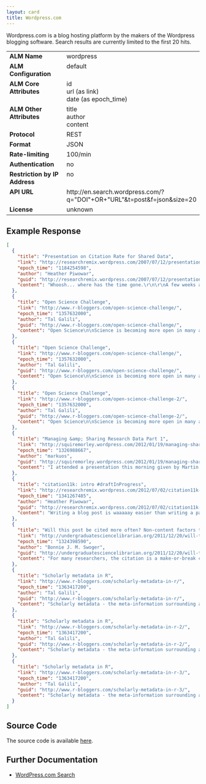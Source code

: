 ```yaml
---
layout: card
title: Wordpress.com
---
```


Wordpress.com is a blog hosting platform by the makers of the Wordpress blogging software. Search results are currently limited to the first 20 hits.

<table width=100% border="0" cellspacing="0" cellpadding="0">
<tbody>
<tr>
<td valign="top" width=30%><strong>ALM Name</strong></td>
<td valign="top" width=70%>wordpress</td>
</tr>
<tr>
<td valign="top" width=20%><strong>ALM Configuration</strong></td>
<td valign="top" width=80%>default</td>
</tr>
<tr>
<td valign="top" width=20%><strong>ALM Core Attributes</strong></td>
<td valign="top" width=80%>id<br/>url (as link)<br/>date (as epoch_time)</td>
</tr>
<td valign="top" width=20%><strong>ALM Other Attributes</strong></td>
<td valign="top" width=80%>title<br/>author<br/>content</td>
</tr>
<tr>
<td valign="top" width=30%><strong>Protocol</strong></td>
<td valign="top" width=70%>REST</td>
</tr>
<tr>
<td valign="top" width=30%><strong>Format</strong></td>
<td valign="top" width=70%>JSON</td>
</tr>
<tr>
<td valign="top" width=20%><strong>Rate-limiting</strong></td>
<td valign="top" width=80%>100/min</td>
</tr>
<tr>
<td valign="top" width=20%><strong>Authentication</strong></td>
<td valign="top" width=80%>no</td>
</tr>
<tr>
<td valign="top" width=20%><strong>Restriction by IP Address</strong></td>
<td valign="top" width=80%>no</td>
</tr>
<tr>
<td valign="top" width=20%><strong>API URL</strong></td>
<td valign="top" width=80%>http://en.search.wordpress.com/?q="DOI"+OR+"URL"&t=post&f=json&size=20</td>
</tr>
<tr>
<td valign="top" width=20%><strong>License</strong></td>
<td valign="top" width=80%>unknown</td>
</tr>
</tbody>
</table>

## Example Response

```json
[
  {
    "title": "Presentation on Citation Rate for Shared Data",
    "link": "http://researchremix.wordpress.com/2007/07/12/presentation-on-citation-rate-for-shared-data/",
    "epoch_time": "1184254598",
    "author": "Heather Piwowar",
    "guid": "http://researchremix.wordpress.com/2007/07/12/presentation-on-citation-rate-for-shared-data/",
    "content": "Whoosh... where has the time gone.\r\n\r\nA few weeks ago, I attended and presented at the NLM Biomedical Informatics Trainee conference.  My presentation was well-received, despite (or perhaps [&#8230;]"
  },
  {
    "title": "Open Science Challenge",
    "link": "http://www.r-bloggers.com/open-science-challenge/",
    "epoch_time": "1357632000",
    "author": "Tal Galili",
    "guid": "http://www.r-bloggers.com/open-science-challenge/",
    "content": "Open Science\n\nScience is becoming more open in many areas: publishing, data sharing, lab notebooks, and software. There are many benefits to open science. For example, sharing research data [&#8230;]"
  },
  {
    "title": "Open Science Challenge",
    "link": "http://www.r-bloggers.com/open-science-challenge/",
    "epoch_time": "1357632000",
    "author": "Tal Galili",
    "guid": "http://www.r-bloggers.com/open-science-challenge/",
    "content": "Open Science\n\nScience is becoming more open in many areas: publishing, data sharing, lab notebooks, and software. There are many benefits to open science. For example, sharing research data [&#8230;]"
  },
  {
    "title": "Open Science Challenge",
    "link": "http://www.r-bloggers.com/open-science-challenge-2/",
    "epoch_time": "1357632000",
    "author": "Tal Galili",
    "guid": "http://www.r-bloggers.com/open-science-challenge-2/",
    "content": "Open Science\n\nScience is becoming more open in many areas: publishing, data sharing, lab notebooks, and software. There are many benefits to open science. For example, sharing research data [&#8230;]"
  },
  {
    "title": "Managing &amp; Sharing Research Data Part 1",
    "link": "http://squiremorley.wordpress.com/2012/01/19/managing-sharing-research-data-part/",
    "epoch_time": "1326988667",
    "author": "markuos",
    "guid": "http://squiremorley.wordpress.com/2012/01/19/managing-sharing-research-data-part/",
    "content": "I attended a presentation this morning given by Martin Donnelly, Digital Curation Centre (DCC), University of Edinburgh covering &#039;Managing &amp; Sharing Research Data: Good practice in an ideal world [&#8230;]"
  },
  {
    "title": "citation11k: intro #draftInProgress",
    "link": "http://researchremix.wordpress.com/2012/07/02/citation11k-intro/",
    "epoch_time": "1341267485",
    "author": "Heather Piwowar",
    "guid": "http://researchremix.wordpress.com/2012/07/02/citation11k-intro/",
    "content": "Writing a blog post is waaaaay easier than writing a paper.  I know this because I&#039;ve been trying to write a paper all day.  Well, for months actually, [&#8230;]"
  },
  {
    "title": "Will this post be cited more often? Non-content factors that influence citation rates.",
    "link": "http://undergraduatesciencelibrarian.org/2011/12/20/will-this-post-be-cited-more-often-non-content-factors-that-influence-citation-rates/",
    "epoch_time": "1324398590",
    "author": "Bonnie J. M. Swoger",
    "guid": "http://undergraduatesciencelibrarian.org/2011/12/20/will-this-post-be-cited-more-often-non-content-factors-that-influence-citation-rates/",
    "content": "For many researchers, the citation is a make-or-break concept.  Most ranking algorithms use citations to determine a journal&#039;s influence or impact.  Publication in &quot;high impact&quot; journals is often [&#8230;]"
  },
  {
    "title": "Scholarly metadata in R",
    "link": "http://www.r-bloggers.com/scholarly-metadata-in-r/",
    "epoch_time": "1363417200",
    "author": "Tal Galili",
    "guid": "http://www.r-bloggers.com/scholarly-metadata-in-r/",
    "content": "Scholarly metadata - the meta-information surrounding articles - can be super useful.  Although metadata does not contain the full content of articles, it contains a lot of [&#8230;]"
  },
  {
    "title": "Scholarly metadata in R",
    "link": "http://www.r-bloggers.com/scholarly-metadata-in-r-2/",
    "epoch_time": "1363417200",
    "author": "Tal Galili",
    "guid": "http://www.r-bloggers.com/scholarly-metadata-in-r-2/",
    "content": "Scholarly metadata - the meta-information surrounding articles - can be super useful.  Although metadata does not contain the full content of articles, it contains a lot of [&#8230;]"
  },
  {
    "title": "Scholarly metadata in R",
    "link": "http://www.r-bloggers.com/scholarly-metadata-in-r-3/",
    "epoch_time": "1363417200",
    "author": "Tal Galili",
    "guid": "http://www.r-bloggers.com/scholarly-metadata-in-r-3/",
    "content": "Scholarly metadata - the meta-information surrounding articles - can be super useful.  Although metadata does not contain the full content of articles, it contains a lot of [&#8230;]"
  }
]
```

## Source Code
The source code is available [here](https://github.com/lagotto/lagotto/blob/master/app/models/agents/wordpress.rb).

## Further Documentation
* [WordPress.com Search](http://en.support.wordpress.com/wordpresscom-search/)
